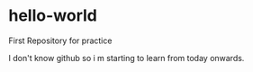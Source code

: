 # hello-world
First Repository for practice 

I don't know github so i m starting to learn from today onwards.
